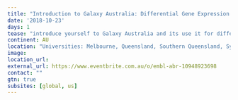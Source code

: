 ```yaml
---
title: "Introduction to Galaxy Australia: Differential Gene Expression from Bacterial RNA-seq Data"
date: '2018-10-23'
days: 1
tease: "introduce yourself to Galaxy Australia and its use it for differential gene expression"
continent: AU
location: "Universities: Melbourne, Queensland, Southern Queensland, Sydney, New South Wales, Adelaide, James Cook, Monash, Tasmania; Australia"
image: 
location_url:
external_url: https://www.eventbrite.com.au/o/embl-abr-10948923698
contact: ""
gtn: true
subsites: [global, us]
---
```


